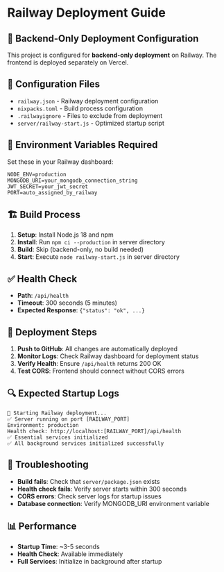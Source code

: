 # Railway Deployment Guide

## 🚀 Backend-Only Deployment Configuration

This project is configured for **backend-only deployment** on Railway. The frontend is deployed separately on Vercel.

## 📁 Configuration Files

- `railway.json` - Railway deployment configuration
- `nixpacks.toml` - Build process configuration
- `.railwayignore` - Files to exclude from deployment
- `server/railway-start.js` - Optimized startup script

## 🔧 Environment Variables Required

Set these in your Railway dashboard:

```
NODE_ENV=production
MONGODB_URI=your_mongodb_connection_string
JWT_SECRET=your_jwt_secret
PORT=auto_assigned_by_railway
```

## 🏗️ Build Process

1. **Setup**: Install Node.js 18 and npm
2. **Install**: Run `npm ci --production` in server directory
3. **Build**: Skip (backend-only, no build needed)
4. **Start**: Execute `node railway-start.js` in server directory

## ✅ Health Check

- **Path**: `/api/health`
- **Timeout**: 300 seconds (5 minutes)
- **Expected Response**: `{"status": "ok", ...}`

## 🚀 Deployment Steps

1. **Push to GitHub**: All changes are automatically deployed
2. **Monitor Logs**: Check Railway dashboard for deployment status
3. **Verify Health**: Ensure `/api/health` returns 200 OK
4. **Test CORS**: Frontend should connect without CORS errors

## 🔍 Expected Startup Logs

```
🚀 Starting Railway deployment...
✅ Server running on port [RAILWAY_PORT]
Environment: production
Health check: http://localhost:[RAILWAY_PORT]/api/health
✅ Essential services initialized
✅ All background services initialized successfully
```

## 🐛 Troubleshooting

- **Build fails**: Check that `server/package.json` exists
- **Health check fails**: Verify server starts within 300 seconds
- **CORS errors**: Check server logs for startup issues
- **Database connection**: Verify MONGODB_URI environment variable

## 📊 Performance

- **Startup Time**: ~3-5 seconds
- **Health Check**: Available immediately
- **Full Services**: Initialize in background after startup